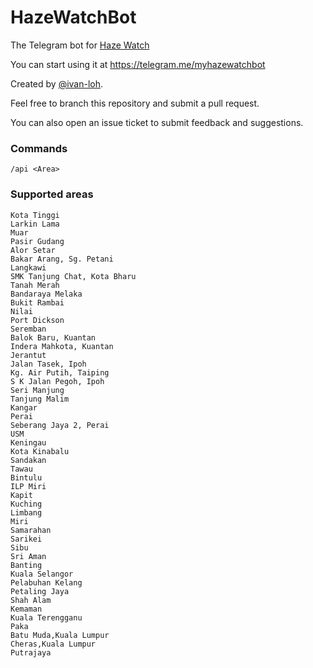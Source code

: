 # HazeWatchBot

The Telegram bot for [Haze Watch](http://hazewatchapp.com)

You can start using it at https://telegram.me/myhazewatchbot

Created by [@ivan-loh](https://github.com/ivan-loh).

Feel free to branch this repository and submit a pull request.

You can also open an issue ticket to submit feedback and suggestions.

### Commands

```
/api <Area>
```

### Supported areas

```
Kota Tinggi	 	 	 	 
Larkin Lama	 	 	 
Muar	 	 
Pasir Gudang	 	 
Alor Setar	 	 
Bakar Arang, Sg. Petani	 
Langkawi
SMK Tanjung Chat, Kota Bharu	 	 	 
Tanah Merah 	 	 
Bandaraya Melaka	 	 
Bukit Rambai	 	 
Nilai 	 
Port Dickson	 	 
Seremban	 	 	 
Balok Baru, Kuantan 	 	 
Indera Mahkota, Kuantan 	 	 	 
Jerantut	 	 	 
Jalan Tasek, Ipoh	 	 
Kg. Air Putih, Taiping 	 	 	 
S K Jalan Pegoh, Ipoh 	 	 	 
Seri Manjung 	 	 	 
Tanjung Malim	 	 	 	 
Kangar 	 	 	 
Perai	 	 	 	 
Seberang Jaya 2, Perai	 	 	 	 
USM 	 	 	 
Keningau	 	 	 	 
Kota Kinabalu 	 	 	 
Sandakan	 	 	 	 
Tawau	 	 	 	 
Bintulu	 	 	 	 
ILP Miri	 	 	 	 
Kapit 	 	 	 
Kuching	 	 	 	 
Limbang	 	 	 	 
Miri	 	 	 	 
Samarahan	 	 	 	 
Sarikei 	 	 	 	 
Sibu	 	 	 	 
Sri Aman	 	 	 	 
Banting	 	 	 	 
Kuala Selangor	 	 	 	 
Pelabuhan Kelang	 	 	 	 
Petaling Jaya	 	 	 	 
Shah Alam	 	 	 	 
Kemaman		 	 	 	 
Kuala Terengganu	 	 	 	 
Paka	 	 	 	 
Batu Muda,Kuala Lumpur 	 	 	 	 
Cheras,Kuala Lumpur	 	 	 	 
Putrajaya
```
